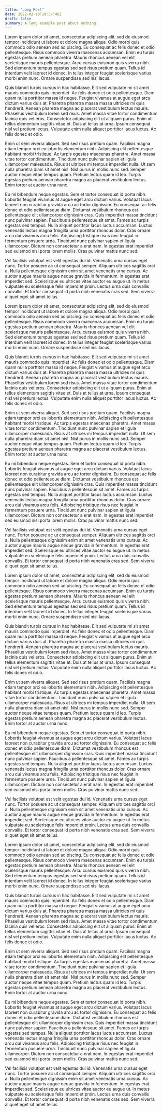```yaml
---
title: "Long Post"
date: 2022-02-10T19:37:46Z
draft: false
summary: A long example post about nothing.
---
```

Lorem ipsum dolor sit amet, consectetur adipiscing elit, sed do eiusmod tempor incididunt ut labore et dolore magna aliqua. Odio morbi quis commodo odio aenean sed adipiscing. Eu consequat ac felis donec et odio pellentesque. Risus commodo viverra maecenas accumsan. Enim eu turpis egestas pretium aenean pharetra. Mauris rhoncus aenean vel elit scelerisque mauris pellentesque. Arcu cursus euismod quis viverra nibh. Sed elementum tempus egestas sed sed risus pretium quam. Tellus id interdum velit laoreet id donec. In tellus integer feugiat scelerisque varius morbi enim nunc. Ornare suspendisse sed nisi lacus.

Quis blandit turpis cursus in hac habitasse. Elit sed vulputate mi sit amet mauris commodo quis imperdiet. Ac felis donec et odio pellentesque. Diam quam nulla porttitor massa id neque. Feugiat vivamus at augue eget arcu dictum varius duis at. Pharetra pharetra massa massa ultricies mi quis hendrerit. Aenean pharetra magna ac placerat vestibulum lectus mauris. Phasellus vestibulum lorem sed risus. Amet massa vitae tortor condimentum lacinia quis vel eros. Consectetur adipiscing elit ut aliquam purus. Enim ut tellus elementum sagittis vitae et. Duis at tellus at urna. Ipsum consequat nisl vel pretium lectus. Vulputate enim nulla aliquet porttitor lacus luctus. Ac felis donec et odio.

Enim ut sem viverra aliquet. Sed sed risus pretium quam. Facilisis magna etiam tempor orci eu lobortis elementum nibh. Adipiscing elit pellentesque habitant morbi tristique. Ac turpis egestas maecenas pharetra. Amet massa vitae tortor condimentum. Tincidunt nunc pulvinar sapien et ligula ullamcorper malesuada. Risus at ultrices mi tempus imperdiet nulla. Ut sem nulla pharetra diam sit amet nisl. Nisl purus in mollis nunc sed. Semper auctor neque vitae tempus quam. Pretium lectus quam id leo. Turpis egestas pretium aenean pharetra magna ac placerat vestibulum lectus. Enim tortor at auctor urna nunc.

Eu mi bibendum neque egestas. Sem et tortor consequat id porta nibh. Lobortis feugiat vivamus at augue eget arcu dictum varius. Volutpat lacus laoreet non curabitur gravida arcu ac tortor dignissim. Eu consequat ac felis donec et odio pellentesque diam. Dictumst vestibulum rhoncus est pellentesque elit ullamcorper dignissim cras. Quis imperdiet massa tincidunt nunc pulvinar sapien. Faucibus a pellentesque sit amet. Fames ac turpis egestas sed tempus. Nulla aliquet porttitor lacus luctus accumsan. Luctus venenatis lectus magna fringilla urna porttitor rhoncus dolor. Cras ornare arcu dui vivamus arcu felis. Adipiscing tristique risus nec feugiat in fermentum posuere urna. Tincidunt nunc pulvinar sapien et ligula ullamcorper. Dictum non consectetur a erat nam. In egestas erat imperdiet sed euismod nisi porta lorem mollis. Cras pulvinar mattis nunc sed.

Vel facilisis volutpat est velit egestas dui id. Venenatis urna cursus eget nunc. Tortor posuere ac ut consequat semper. Aliquam ultrices sagittis orci a. Nulla pellentesque dignissim enim sit amet venenatis urna cursus. Ac auctor augue mauris augue neque gravida in fermentum. In egestas erat imperdiet sed. Scelerisque eu ultrices vitae auctor eu augue ut. In metus vulputate eu scelerisque felis imperdiet proin. Lectus urna duis convallis convallis. Et tortor consequat id porta nibh venenatis cras sed. Sem viverra aliquet eget sit amet tellus.

Lorem ipsum dolor sit amet, consectetur adipiscing elit, sed do eiusmod tempor incididunt ut labore et dolore magna aliqua. Odio morbi quis commodo odio aenean sed adipiscing. Eu consequat ac felis donec et odio pellentesque. Risus commodo viverra maecenas accumsan. Enim eu turpis egestas pretium aenean pharetra. Mauris rhoncus aenean vel elit scelerisque mauris pellentesque. Arcu cursus euismod quis viverra nibh. Sed elementum tempus egestas sed sed risus pretium quam. Tellus id interdum velit laoreet id donec. In tellus integer feugiat scelerisque varius morbi enim nunc. Ornare suspendisse sed nisi lacus.

Quis blandit turpis cursus in hac habitasse. Elit sed vulputate mi sit amet mauris commodo quis imperdiet. Ac felis donec et odio pellentesque. Diam quam nulla porttitor massa id neque. Feugiat vivamus at augue eget arcu dictum varius duis at. Pharetra pharetra massa massa ultricies mi quis hendrerit. Aenean pharetra magna ac placerat vestibulum lectus mauris. Phasellus vestibulum lorem sed risus. Amet massa vitae tortor condimentum lacinia quis vel eros. Consectetur adipiscing elit ut aliquam purus. Enim ut tellus elementum sagittis vitae et. Duis at tellus at urna. Ipsum consequat nisl vel pretium lectus. Vulputate enim nulla aliquet porttitor lacus luctus. Ac felis donec et odio.

Enim ut sem viverra aliquet. Sed sed risus pretium quam. Facilisis magna etiam tempor orci eu lobortis elementum nibh. Adipiscing elit pellentesque habitant morbi tristique. Ac turpis egestas maecenas pharetra. Amet massa vitae tortor condimentum. Tincidunt nunc pulvinar sapien et ligula ullamcorper malesuada. Risus at ultrices mi tempus imperdiet nulla. Ut sem nulla pharetra diam sit amet nisl. Nisl purus in mollis nunc sed. Semper auctor neque vitae tempus quam. Pretium lectus quam id leo. Turpis egestas pretium aenean pharetra magna ac placerat vestibulum lectus. Enim tortor at auctor urna nunc.

Eu mi bibendum neque egestas. Sem et tortor consequat id porta nibh. Lobortis feugiat vivamus at augue eget arcu dictum varius. Volutpat lacus laoreet non curabitur gravida arcu ac tortor dignissim. Eu consequat ac felis donec et odio pellentesque diam. Dictumst vestibulum rhoncus est pellentesque elit ullamcorper dignissim cras. Quis imperdiet massa tincidunt nunc pulvinar sapien. Faucibus a pellentesque sit amet. Fames ac turpis egestas sed tempus. Nulla aliquet porttitor lacus luctus accumsan. Luctus venenatis lectus magna fringilla urna porttitor rhoncus dolor. Cras ornare arcu dui vivamus arcu felis. Adipiscing tristique risus nec feugiat in fermentum posuere urna. Tincidunt nunc pulvinar sapien et ligula ullamcorper. Dictum non consectetur a erat nam. In egestas erat imperdiet sed euismod nisi porta lorem mollis. Cras pulvinar mattis nunc sed.

Vel facilisis volutpat est velit egestas dui id. Venenatis urna cursus eget nunc. Tortor posuere ac ut consequat semper. Aliquam ultrices sagittis orci a. Nulla pellentesque dignissim enim sit amet venenatis urna cursus. Ac auctor augue mauris augue neque gravida in fermentum. In egestas erat imperdiet sed. Scelerisque eu ultrices vitae auctor eu augue ut. In metus vulputate eu scelerisque felis imperdiet proin. Lectus urna duis convallis convallis. Et tortor consequat id porta nibh venenatis cras sed. Sem viverra aliquet eget sit amet tellus.

Lorem ipsum dolor sit amet, consectetur adipiscing elit, sed do eiusmod tempor incididunt ut labore et dolore magna aliqua. Odio morbi quis commodo odio aenean sed adipiscing. Eu consequat ac felis donec et odio pellentesque. Risus commodo viverra maecenas accumsan. Enim eu turpis egestas pretium aenean pharetra. Mauris rhoncus aenean vel elit scelerisque mauris pellentesque. Arcu cursus euismod quis viverra nibh. Sed elementum tempus egestas sed sed risus pretium quam. Tellus id interdum velit laoreet id donec. In tellus integer feugiat scelerisque varius morbi enim nunc. Ornare suspendisse sed nisi lacus.

Quis blandit turpis cursus in hac habitasse. Elit sed vulputate mi sit amet mauris commodo quis imperdiet. Ac felis donec et odio pellentesque. Diam quam nulla porttitor massa id neque. Feugiat vivamus at augue eget arcu dictum varius duis at. Pharetra pharetra massa massa ultricies mi quis hendrerit. Aenean pharetra magna ac placerat vestibulum lectus mauris. Phasellus vestibulum lorem sed risus. Amet massa vitae tortor condimentum lacinia quis vel eros. Consectetur adipiscing elit ut aliquam purus. Enim ut tellus elementum sagittis vitae et. Duis at tellus at urna. Ipsum consequat nisl vel pretium lectus. Vulputate enim nulla aliquet porttitor lacus luctus. Ac felis donec et odio.

Enim ut sem viverra aliquet. Sed sed risus pretium quam. Facilisis magna etiam tempor orci eu lobortis elementum nibh. Adipiscing elit pellentesque habitant morbi tristique. Ac turpis egestas maecenas pharetra. Amet massa vitae tortor condimentum. Tincidunt nunc pulvinar sapien et ligula ullamcorper malesuada. Risus at ultrices mi tempus imperdiet nulla. Ut sem nulla pharetra diam sit amet nisl. Nisl purus in mollis nunc sed. Semper auctor neque vitae tempus quam. Pretium lectus quam id leo. Turpis egestas pretium aenean pharetra magna ac placerat vestibulum lectus. Enim tortor at auctor urna nunc.

Eu mi bibendum neque egestas. Sem et tortor consequat id porta nibh. Lobortis feugiat vivamus at augue eget arcu dictum varius. Volutpat lacus laoreet non curabitur gravida arcu ac tortor dignissim. Eu consequat ac felis donec et odio pellentesque diam. Dictumst vestibulum rhoncus est pellentesque elit ullamcorper dignissim cras. Quis imperdiet massa tincidunt nunc pulvinar sapien. Faucibus a pellentesque sit amet. Fames ac turpis egestas sed tempus. Nulla aliquet porttitor lacus luctus accumsan. Luctus venenatis lectus magna fringilla urna porttitor rhoncus dolor. Cras ornare arcu dui vivamus arcu felis. Adipiscing tristique risus nec feugiat in fermentum posuere urna. Tincidunt nunc pulvinar sapien et ligula ullamcorper. Dictum non consectetur a erat nam. In egestas erat imperdiet sed euismod nisi porta lorem mollis. Cras pulvinar mattis nunc sed.

Vel facilisis volutpat est velit egestas dui id. Venenatis urna cursus eget nunc. Tortor posuere ac ut consequat semper. Aliquam ultrices sagittis orci a. Nulla pellentesque dignissim enim sit amet venenatis urna cursus. Ac auctor augue mauris augue neque gravida in fermentum. In egestas erat imperdiet sed. Scelerisque eu ultrices vitae auctor eu augue ut. In metus vulputate eu scelerisque felis imperdiet proin. Lectus urna duis convallis convallis. Et tortor consequat id porta nibh venenatis cras sed. Sem viverra aliquet eget sit amet tellus.

Lorem ipsum dolor sit amet, consectetur adipiscing elit, sed do eiusmod tempor incididunt ut labore et dolore magna aliqua. Odio morbi quis commodo odio aenean sed adipiscing. Eu consequat ac felis donec et odio pellentesque. Risus commodo viverra maecenas accumsan. Enim eu turpis egestas pretium aenean pharetra. Mauris rhoncus aenean vel elit scelerisque mauris pellentesque. Arcu cursus euismod quis viverra nibh. Sed elementum tempus egestas sed sed risus pretium quam. Tellus id interdum velit laoreet id donec. In tellus integer feugiat scelerisque varius morbi enim nunc. Ornare suspendisse sed nisi lacus.

Quis blandit turpis cursus in hac habitasse. Elit sed vulputate mi sit amet mauris commodo quis imperdiet. Ac felis donec et odio pellentesque. Diam quam nulla porttitor massa id neque. Feugiat vivamus at augue eget arcu dictum varius duis at. Pharetra pharetra massa massa ultricies mi quis hendrerit. Aenean pharetra magna ac placerat vestibulum lectus mauris. Phasellus vestibulum lorem sed risus. Amet massa vitae tortor condimentum lacinia quis vel eros. Consectetur adipiscing elit ut aliquam purus. Enim ut tellus elementum sagittis vitae et. Duis at tellus at urna. Ipsum consequat nisl vel pretium lectus. Vulputate enim nulla aliquet porttitor lacus luctus. Ac felis donec et odio.

Enim ut sem viverra aliquet. Sed sed risus pretium quam. Facilisis magna etiam tempor orci eu lobortis elementum nibh. Adipiscing elit pellentesque habitant morbi tristique. Ac turpis egestas maecenas pharetra. Amet massa vitae tortor condimentum. Tincidunt nunc pulvinar sapien et ligula ullamcorper malesuada. Risus at ultrices mi tempus imperdiet nulla. Ut sem nulla pharetra diam sit amet nisl. Nisl purus in mollis nunc sed. Semper auctor neque vitae tempus quam. Pretium lectus quam id leo. Turpis egestas pretium aenean pharetra magna ac placerat vestibulum lectus. Enim tortor at auctor urna nunc.

Eu mi bibendum neque egestas. Sem et tortor consequat id porta nibh. Lobortis feugiat vivamus at augue eget arcu dictum varius. Volutpat lacus laoreet non curabitur gravida arcu ac tortor dignissim. Eu consequat ac felis donec et odio pellentesque diam. Dictumst vestibulum rhoncus est pellentesque elit ullamcorper dignissim cras. Quis imperdiet massa tincidunt nunc pulvinar sapien. Faucibus a pellentesque sit amet. Fames ac turpis egestas sed tempus. Nulla aliquet porttitor lacus luctus accumsan. Luctus venenatis lectus magna fringilla urna porttitor rhoncus dolor. Cras ornare arcu dui vivamus arcu felis. Adipiscing tristique risus nec feugiat in fermentum posuere urna. Tincidunt nunc pulvinar sapien et ligula ullamcorper. Dictum non consectetur a erat nam. In egestas erat imperdiet sed euismod nisi porta lorem mollis. Cras pulvinar mattis nunc sed.

Vel facilisis volutpat est velit egestas dui id. Venenatis urna cursus eget nunc. Tortor posuere ac ut consequat semper. Aliquam ultrices sagittis orci a. Nulla pellentesque dignissim enim sit amet venenatis urna cursus. Ac auctor augue mauris augue neque gravida in fermentum. In egestas erat imperdiet sed. Scelerisque eu ultrices vitae auctor eu augue ut. In metus vulputate eu scelerisque felis imperdiet proin. Lectus urna duis convallis convallis. Et tortor consequat id porta nibh venenatis cras sed. Sem viverra aliquet eget sit amet tellus.